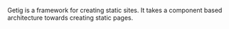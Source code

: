 Getig is a framework for creating static sites. It takes a component based architecture towards creating static pages.
